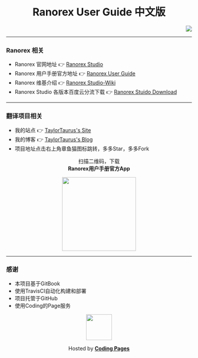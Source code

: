 # <div align="center"> Ranorex User Guide 中文版 </div>  

<div align="right">
    <a href="https://travis-ci.org/taylortaurus/Ranorex_UserGuide_zh_CN" target="_blank">
        <img src="https://travis-ci.org/taylortaurus/Ranorex_UserGuide_zh_CN.svg?branch=gitbook">
    </a>
</div>  

---
### Ranorex 相关

- Ranorex 官网地址 👉 [Ranorex Studio][0]
- Ranorex 用户手册官方地址 👉 [Ranorex User Guide][2]
- Ranorex 维基介绍 👉 [Ranorex Studio-Wiki][1]
- Ranorex Studio 各版本百度云分流下载 👉 [Ranorex Stuido Download][5]

---

### 翻译项目相关

- 我的站点 👉 [TaylorTaurus's Site][3]
- 我的博客 👉 [TaylorTaurus's Blog][4]
- 项目地址点击右上角章鱼猫图标跳转，多多Star，多多Fork

<div align="center">
        <p>扫描二维码，下载 </br>
            <b>Ranorex用户手册官方App</b>
        </p>
        <img align="center" width="200" height="200" src="./source/images/ranorex-user-guide.png">
    </a>
</div>

--- 



### 感谢

- 本项目基于GitBook
- 使用TravisCI自动化构建和部署
- 项目托管于GitHub
- 使用Coding的Page服务

<div align="center">
    <a title="Go to Ranorex.xyz" href="https://ranorex.xyz">
        <img align="center" width="70" height="70" src="https://dn-coding-net-production-static.qbox.me/static/f452324a7d42a04f5d11efe5497923cc.svg">
    </a>
    <p align="center">Hosted by <a href="https://pages.coding.me" style="font-weight: bold">Coding Pages</a></p>
</div>



[0]: https://www.ranorex.com/
[1]: https://en.wikipedia.org/wiki/Ranorex_Studio
[2]: https://www.ranorex.com/help/latest
[3]: https://taylortaurus.top/
[4]: https://blog.taylortaurus.top
[5]: https://blog.taylortaurus.top/ranorex/

